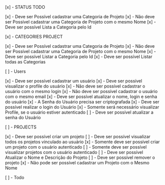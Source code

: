 [x] - STATUS TODO

[x] - Deve ser Possível cadastrar uma Categoria de Projeto 
[x] - Não deve ser Possível cadastrar uma Categoria de Projeto com o mesmo Nome 
[x] - Deve ser possível Lista a Categoria pelo Id


[x] - CATEGORIES PROJECT 

[x] - Deve ser Possível cadastrar uma Categoria de Projeto 
[x] - Não deve ser Possível cadastrar uma Categoria de Projeto com o mesmo Nome 
[x] - Deve ser possível Listar a Categoria pelo Id
[x] - Deve ser possível Listar todas as Categorias


[ ] - Users

[x] - Deve ser possível cadastrar um usuário 
[x] - Deve ser possível visualizar o profile do usuário
[x] - Não deve ser possível cadastrar o usuário com o mesmo login
[x] - Não deve ser possível cadastrar o usuário com o mesmo email
[x] - Deve ser possível atualizar o nome, login e senha do usuário
[x] - A Senha do Usuário precisa ser criptografada
[x] - Deve ser possível realizar o login do Usuário
[x] - Somente será necessário visualizar Profile, se o usuário estiver autenticado
[ ] - Deve ser possível atualizar a senha do Usuário

[ ] - PROJECTS

[x] - Deve ser possível criar um projeto 
[ ] - Deve ser possível visualizar todos os projetos vinculado ao usuário
[x] - Somente deve ser possível criar um projeto com o usuário autenticado
[ ] - Somente deve ser possível visualizar projetos com o usuário autenticado
[ ] - Deve ser possível Atualizar o Nome e Descrição do Projeto
[ ] - Deve ser possível remover o projeto
[x] - Não pode ser possível cadastrar um Projeto com o Mesmo Nome


[ ] - Todo


